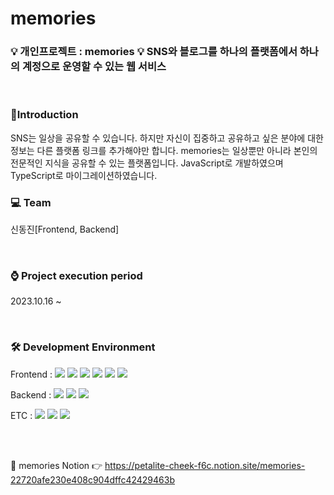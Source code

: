 # memories

### 💡 개인프로젝트 : memories 💡 SNS와 블로그를 하나의 플랫폼에서 하나의 계정으로 운영할 수 있는 웹 서비스 

<br/>

### 📢Introduction
SNS는 일상을 공유할 수 있습니다. 하지만 자신이 집중하고 공유하고 싶은 분야에 대한 정보는 다른 플랫폼 링크를 추가해야만 합니다. memories는 일상뿐만 아니라 본인의 전문적인 지식을 공유할 수 있는 플랫폼입니다.
JavaScript로 개발하였으며 TypeScript로 마이그레이션하였습니다.
<br/>

### 💻 Team  
신동진[Frontend, Backend]

<br/>

### ⌚ Project execution period
2023.10.16 ~

<br/>

### 🛠 Development Environment  

<p>
  <span>Frontend : </span>
  <img src="https://img.shields.io/badge/HTML-E34F26?style=flat&logo=html5&logoColor=white"/>
  <img src="https://img.shields.io/badge/CSS-1572B6?style=flat&logo=css3&logoColor=white"/>
  <img src="https://img.shields.io/badge/Javascript-F7DF1E?style=flat&logo=javascript&logoColor=white"/>
  <img src="https://img.shields.io/badge/Typescript-3178C6?style=flat-square&logo=Typescript&logoColor=white"/>
  <img src="https://img.shields.io/badge/React-61DAFB?style=flat&logo=react&logoColor=white"/>
  <img src="https://img.shields.io/badge/ReduxToolkit-764ABC?style=flat&logo=redux&logoColor=white"/>
</p>



<p>
  <span>Backend : </span>
  <img src="https://img.shields.io/badge/Node.js-339933?style=flat&logo=nodedotjs&logoColor=white"/>
  <img src="https://img.shields.io/badge/Express-000000?style=flat&logo=express&logoColor=white"/>
  <img src="https://img.shields.io/badge/MySQL-4479A1?style=flat&logo=mysql&logoColor=white"/>
</p>


<p>
  <span>ETC : </span>
  <img src="https://img.shields.io/badge/Notion-000000?style=flat&logo=notion&logoColor=white"/>
  <img src="https://img.shields.io/badge/Figma-F24E1E?style=flat&logo=figma&logoColor=white"/>
  <img src="https://img.shields.io/badge/GitHub-000000?style=flat&logo=github&logoColor=white"/>
</p>

<br/>

<br/>

📃 memories Notion 👉 https://petalite-cheek-f6c.notion.site/memories-22720afe230e408c904dffc42429463b
